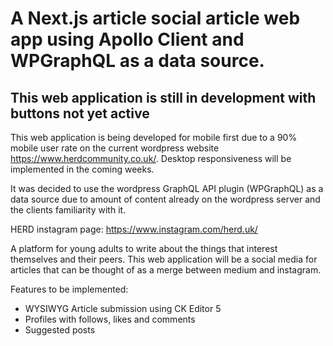 # A Next.js article social article web app using Apollo Client and WPGraphQL as a data source.

## This web application is still in development with buttons not yet active
This web application is being developed for mobile first due to a 90% mobile user rate on the current wordpress website https://www.herdcommunity.co.uk/. Desktop responsiveness will be implemented in the coming weeks.

It was decided to use the wordpress GraphQL API plugin (WPGraphQL) as a data source due to amount of content already on the wordpress server and the clients familiarity with it.

HERD instagram page: https://www.instagram.com/herd.uk/

A platform for young adults to write about the things that interest themselves and their peers. This web application will be a social media for articles that can be thought of as a merge between medium and instagram.

Features to be implemented:
* WYSIWYG Article submission using CK Editor 5
* Profiles with follows, likes and comments
* Suggested posts
